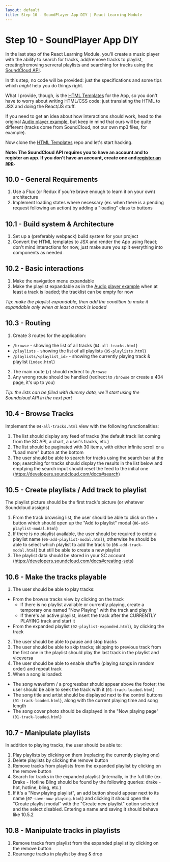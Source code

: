 ```yaml
---
layout: default
title: Step 10 - SoundPlayer App DIY | React Learning Module
---
```


# Step 10 - SoundPlayer App DIY

In the last step of the React Learning Module, you'll create a music player with the ability to search for tracks, add/remove tracks to playlist, creating/removing serveral playlists and searching for tracks using the [SoundCloud API](https://developers.soundcloud.com/).

In this step, no code will be provided: just the specifications and some tips which *might* help you do things right.

What I provide, though, is the [HTML Templates](https://github.com/tszekely/soundplayer-react-html) for the App, so you don't have to worry about writing HTML/CSS code: just translating the HTML to JSX and doing the React/JS stuff.

If you need to get an idea about how interactions should work, head to the original [Audio player example](http://tutorialzine.com/2015/03/html5-music-player/), but keep in mind that ours will be quite different (tracks come from SoundCloud, not our own mp3 files, for example).

Now clone the [HTML Templates](https://github.com/tszekely/soundplayer-react-html) repo and let's start hacking.

**Note: The SoundCloud API requires you to have an account and to register an app. If you don't have an account, create one and [register an app](http://soundcloud.com/you/apps/new).**

## 10.0 - General Requirements

1. Use a Flux (or Redux if you're brave enough to learn it on your own) architecture
2. Implement loading states where necessary (ex. when there is a pending request following an action) by adding a "loading" class to buttons

## 10.1 - Build system & Architecture

1. Set up a (preferably webpack) build system for your project
2. Convert the HTML templates to JSX and render the App using React; don't mind interactions for now, just make sure you split everything into components as needed.

## 10.2 - Basic interactions

1. Make the navigation menu expandable
2. Make the playlist expandable as in the [Audio player example](http://tutorialzine.com/2015/03/html5-music-player/) when at least a track is loaded; the tracklist can be empty for now 

*Tip: make the playlist expandable, then add the condition to make it expandable only when at least a track is loaded*

## 10.3 - Routing

1. Create 3 routes for the application:
  - `/browse` - showing the list of all tracks (`04-all-tracks.html`)
  - `/playlists` - showing the list of all playlists (`05-playlists.html`)
  - `/playlists/<playlist_id>` - showing the currently playing track & playlist (`index.html`)
2. The main route (`/`) should redirect to `/browse`
3. Any wrong route should be handled (redirect to `/browse` or create a 404 page, it's up to you)

*Tip: the lists can be filled with dummy data, we'll start using the Soundcloud API in the next part*

## 10.4 - Browse Tracks

Implement the `04-all-tracks.html` view with the following functionalities:

1. The list should display any feed of tracks (the default track list coming from the SC API, a chart, a user's tracks, etc.)
2. The list should be paginated with 30 items, with either infinite scroll or a "Load more" button at the bottom
3. The user should be able to search for tracks using the search bar at the top; searching for tracks should display the results in the list below and emptying the search input should reset the feed to the initial one (https://developers.soundcloud.com/docs#search)

## 10.5 - Create playlists / Add track to playlist

The playlist picture should be the first track's picture (or whatever Soundcloud assigns)

1. From the track browsing list, the user should be able to click on the + button which should open up the "Add to playlist" modal (`06-add-playlist-modal.html`)
2. If there is no playlist available, the user should be required to enter a playlist name (`06-add-playlist-modal.html`), otherwise he should be able to select which playlist to add the track to (`06-add-track-modal.html`) but still be able to create a new playlist
3. The playlist data should be stored in your SC account (https://developers.soundcloud.com/docs#creating-sets)

## 10.6 - Make the tracks playable

1. The user should be able to play tracks:
  - From the browse tracks view by clicking on the track
    - If there is no playlist available or currently playing, create a temporary one named "Now Playing" with the track and play it
    - If there's an active playlist, insert the track after the CURRENTLY PLAYING track and start it
  - From the expanded playlist (`02-playlist-expanded.html`), by clicking the track
2. The user should be able to pause and stop tracks
3. The user should be able to skip tracks; skipping to previous track from the first one in the playlist should play the last track in the playlist and viceversa
4. The user should be able to enable shuffle (playing songs in random order) and repeat track
5. When a song is loaded:
  - The song waveform / a progressbar should appear above the footer; the user should be able to seek the track with it (`01-track-loaded.html`)
  - The song title and artist should be displayed next to the control buttons (`01-track-loaded.html`), along with the current playing time and song length
  - The song cover photo should be displayed in the "Now playing page" (`01-track-loaded.html`)

## 10.7 - Manipulate playlists

In addition to playing tracks, the user should be able to:

1. Play playlists by clicking on them (replacing the currently playing one)
2. Delete playlists by clicking the remove button
3. Remove tracks from playlists from the expanded playlist by clicking on the remove button
4. Search for tracks in the expanded playlist (internally, in the full title (ex. Drake - Hotline Bling should be found by the following queries: drake - hot, hotline, bling, etc.)
5. If it's a "Now playing playlist", an add button should appear next to its name (`07-save-now-playing.html`) and clicking it should open the "Create playlist modal" with the "Create new playlist" option selected and the select disabled. Entering a name and saving it should behave like 10.5.2

## 10.8 - Manipulate tracks in playlists

1. Remove tracks from playlist from the expanded playlist by clicking on the remove button
2. Rearrange tracks in playlist by drag & drop


